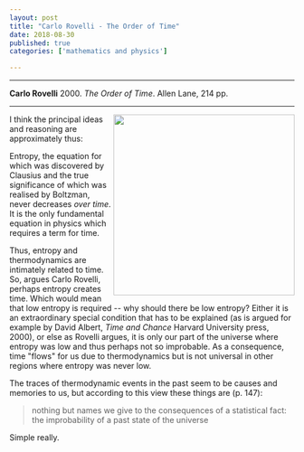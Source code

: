 ```yaml
---
layout: post
title: "Carlo Rovelli - The Order of Time"
date: 2018-08-30
published: true
categories: ['mathematics and physics']

---
```



***
<b>Carlo Rovelli</b> 2000. _The Order of Time_. Allen Lane, 214  pp.

***
<img align="right" width="320" src="https://cdn2.penguin.com.au/covers/400/9780241292525.jpg" alt="">   


I think the principal ideas and reasoning are approximately thus:

Entropy, the equation for which was discovered by Clausius and the true significance of which was realised by Boltzman, never decreases _over time_.  It is the only fundamental equation in physics which requires a term for time.  

Thus, entropy and thermodynamics are intimately related to time.  So, argues Carlo Rovelli, perhaps entropy creates time.  Which would mean that low entropy is required -- why should there be low entropy?  Either it is an extraordinary special condition that has to be explained (as is argued for example by David Albert, _Time and Chance_ Harvard University press, 2000), or else as Rovelli argues, it is only our part of the universe where entropy was low and thus perhaps not so improbable.  As a consequence, time "flows" for us due to thermodynamics but is not universal in other regions where entropy was never low.

The traces of thermodynamic events in the past seem to be causes and memories to us, but according to this view these things are (p. 147):

> nothing but names we give to the consequences of a statistical fact: the improbability of a past state of the universe

Simple really.
